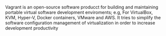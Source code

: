 Vagrant is an open-source software producct for building and maintaining portable virtual
software development enviroments;
e.g, For VirtualBox, KVM, Hyper-V, Docker containers, VMware and AWS. It tries to simplify the software
configuration management of virtualization in order to increase development productivity
